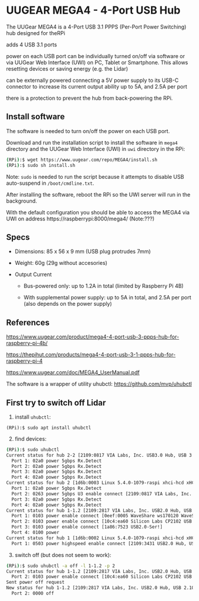 # UUGEAR MEGA4 - 4-Port USB Hub

The UUGear MEGA4 is a 4-Port USB 3.1 PPPS (Per-Port Power Switching) hub designed for theRPi

adds 4 USB 3.1 ports

power on each USB port can be individually turned on/off  via software or via UUGear Web Interface (UWI) on PC, Tablet or Smartphone. This allows resetting devices or saving energy (e.g. the Lidar)

can be externally powered connecting a 5V power supply to its  USB-C connector to increase its current output ability up to 5A, and 2.5A per port

there is a protection to prevent the hub from back-powering the RPi.

## Install software

The software is needed to turn on/off the power on each USB port.

Download and run the installation script to install the software in `mega4` directory and the UUGear Web Interface (UWI) in `uwi` directory in the RPi:

```bash
(RPi):$ wget https://www.uugear.com/repo/MEGA4/install.sh
(RPi):$ sudo sh install.sh
```

Note: `sudo` is needed to run the script because it attempts to disable USB auto-suspend in `/boot/cmdline.txt`.

After installing the software, reboot the RPi so the UWI server will run in the background. 

With the default  configuration you should be able to access the MEGA4 via UWI on address https://raspberrypi:8000/mega4/ (Note:???)

## Specs

* Dimensions: 85 x 56 x 9 mm (USB plug protrudes 7mm)

* Weight: 60g (29g without accesories)

* Output Current

  - Bus-powered only: up to 1.2A in total (limited by Raspberry Pi 4B)

  - With supplemental power supply: up to 5A in total, and 2.5A per port (also depends on the power supply)

## References

https://www.uugear.com/product/mega4-4-port-usb-3-ppps-hub-for-raspberry-pi-4b/

https://thepihut.com/products/mega4-4-port-usb-3-1-ppps-hub-for-raspberry-pi-4

https://www.uugear.com/doc/MEGA4_UserManual.pdf

The software is a wrapper of utility uhubctl: https://github.com/mvp/uhubctl

## First try to switch off Lidar

1. install `uhubctl`:

```bashç
(RPi):$ sudo apt install uhubctl
```

2. find devices:

```bash
(RPi):$ sudo uhubctl
Current status for hub 2-2 [2109:0817 VIA Labs, Inc. USB3.0 Hub, USB 3.10, 4 ports]
  Port 1: 02a0 power 5gbps Rx.Detect
  Port 2: 02a0 power 5gbps Rx.Detect
  Port 3: 02a0 power 5gbps Rx.Detect
  Port 4: 02a0 power 5gbps Rx.Detect
Current status for hub 2 [1d6b:0003 Linux 5.4.0-1079-raspi xhci-hcd xHCI Host Controller 0000:01:00.0, USB 3.00, 4 ports]
  Port 1: 02a0 power 5gbps Rx.Detect
  Port 2: 0263 power 5gbps U3 enable connect [2109:0817 VIA Labs, Inc. USB3.0 Hub, USB 3.10, 4 ports]
  Port 3: 02a0 power 5gbps Rx.Detect
  Port 4: 02a0 power 5gbps Rx.Detect
Current status for hub 1-1.2 [2109:2817 VIA Labs, Inc. USB2.0 Hub, USB 2.10, 4 ports]
  Port 1: 0103 power enable connect [0eef:0005 WaveShare ws170120 WaveShare ws170120]
  Port 2: 0103 power enable connect [10c4:ea60 Silicon Labs CP2102 USB to UART Bridge Controller 0001]
  Port 3: 0103 power enable connect [1a86:7523 USB2.0-Ser!]
  Port 4: 0100 power
Current status for hub 1 [1d6b:0002 Linux 5.4.0-1079-raspi xhci-hcd xHCI Host Controller 0000:01:00.0]
  Port 1: 0503 power highspeed enable connect [2109:3431 USB2.0 Hub, USB 2.10, 4 ports]
```

3. switch off (but does not seem to work):

```bash
(RPi):$ sudo uhubctl -a off -l 1-1.2 -p 2
Current status for hub 1-1.2 [2109:2817 VIA Labs, Inc. USB2.0 Hub, USB 2.10, 4 ports]
  Port 2: 0103 power enable connect [10c4:ea60 Silicon Labs CP2102 USB to UART Bridge Controller 0001]
Sent power off request
New status for hub 1-1.2 [2109:2817 VIA Labs, Inc. USB2.0 Hub, USB 2.10, 4 ports]
  Port 2: 0000 off
```



